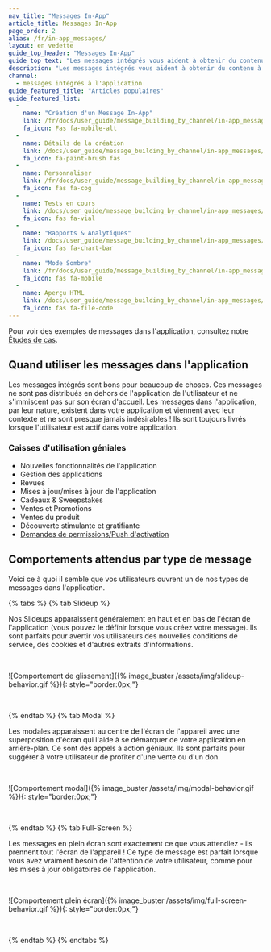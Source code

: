 ```yaml
---
nav_title: "Messages In-App"
article_title: Messages In-App
page_order: 2
alias: /fr/in-app_messages/
layout: en vedette
guide_top_header: "Messages In-App"
guide_top_text: "Les messages intégrés vous aident à obtenir du contenu à votre utilisateur sans interrompre sa journée avec une notification push. Des messages personnalisés et personnalisés dans l'application améliorent l'expérience utilisateur et aident votre public à tirer le meilleur parti de votre application. Avec une variété de mises en page et d'outils de personnalisation à choisir, les messages intégrés attirent plus que jamais vos utilisateurs."
description: "Les messages intégrés vous aident à obtenir du contenu à votre utilisateur sans interrompre sa journée avec une notification push. Des messages personnalisés et personnalisés dans l'application améliorent l'expérience utilisateur et aident votre public à tirer le meilleur parti de votre application."
channel:
  - messages intégrés à l'application
guide_featured_title: "Articles populaires"
guide_featured_list:
  - 
    name: "Création d'un Message In-App"
    link: /fr/docs/user_guide/message_building_by_channel/in-app_messages/create/
    fa_icon: Fas fa-mobile-alt
  - 
    name: Détails de la création
    link: /docs/user_guide/message_building_by_channel/in-app_messages/creative_details/
    fa_icon: fa-paint-brush fas
  - 
    name: Personnaliser
    link: /fr/docs/user_guide/message_building_by_channel/in-app_messages/customize/
    fa_icon: fas fa-cog
  - 
    name: Tests en cours
    link: /docs/user_guide/message_building_by_channel/in-app_messages/testing/
    fa_icon: fas fa-vial
  - 
    name: "Rapports & Analytiques"
    link: /docs/user_guide/message_building_by_channel/in-app_messages/reporting/
    fa_icon: fas fa-chart-bar
  - 
    name: "Mode Sombre"
    link: /fr/docs/user_guide/message_building_by_channel/in-app_messages/dark-mode/
    fa_icon: fas fa-mobile
  - 
    name: Aperçu HTML
    link: /docs/user_guide/message_building_by_channel/in-app_messages/preview/
    fa_icon: fas fa-file-code
---
```


Pour voir des exemples de messages dans l'application, consultez notre [Études de cas][11].

## Quand utiliser les messages dans l'application

Les messages intégrés sont bons pour beaucoup de choses. Ces messages ne sont pas distribués en dehors de l'application de l'utilisateur et ne s'immiscent pas sur son écran d'accueil. Les messages dans l'application, par leur nature, existent dans votre application et viennent avec leur contexte et ne sont presque jamais indésirables ! Ils sont toujours livrés lorsque l'utilisateur est actif dans votre application.

### Caisses d'utilisation géniales

- Nouvelles fonctionnalités de l'application
- Gestion des applications
- Revues
- Mises à jour/mises à jour de l'application
- Cadeaux & Sweepstakes
- Ventes et Promotions
- Ventes du produit
- Découverte stimulante et gratifiante
- [Demandes de permissions/Push d'activation][21]

## Comportements attendus par type de message

Voici ce à quoi il semble que vos utilisateurs ouvrent un de nos types de messages dans l'application.

{% tabs %}
  {% tab Slideup %}

  Nos Slideups apparaissent généralement en haut et en bas de l'écran de l'application (vous pouvez le définir lorsque vous créez votre message). Ils sont parfaits pour avertir vos utilisateurs des nouvelles conditions de service, des cookies et d'autres extraits d'informations.

  <br>

  ![Comportement de glissement]({% image_buster /assets/img/slideup-behavior.gif %}){: style="border:0px;"}

  <br>

{% endtab %}
{% tab Modal %}

  Les modales apparaissent au centre de l'écran de l'appareil avec une superposition d'écran qui l'aide à se démarquer de votre application en arrière-plan. Ce sont des appels à action géniaux. Ils sont parfaits pour suggérer à votre utilisateur de profiter d'une vente ou d'un don.

  <br>

  ![Comportement modal]({% image_buster /assets/img/modal-behavior.gif %}){: style="border:0px;"}

  <br>

{% endtab %}
{% tab Full-Screen %}

Les messages en plein écran sont exactement ce que vous attendiez - ils prennent tout l'écran de l'appareil ! Ce type de message est parfait lorsque vous avez vraiment besoin de l'attention de votre utilisateur, comme pour les mises à jour obligatoires de l'application.

<br>

![Comportement plein écran]({% image_buster /assets/img/full-screen-behavior.gif %}){: style="border:0px;"}

<br>

{% endtab %}
{% endtabs %}

[11]: https://www.braze.com/customers
[21]: {{site.baseurl}}/user_guide/message_building_by_channel/push/best_practices/
